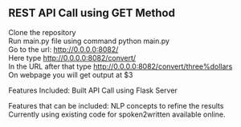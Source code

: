 <h2> REST API Call using GET Method </h2>

Clone the repository<br>
Run main.py file using command python main.py <br>
Go to the url: http://0.0.0.0:8082/ <br>
Here type http://0.0.0.0:8082/convert/ <br>
In the URL after that type http://0.0.0.0:8082/convert/three%dollars <br>
On webpage you will get output at $3 <br>


Features Included: Built API Call using Flask Server <br>

Features that can be included: NLP concepts to refine the results<br>
Currently using existing code for spoken2written available online.

